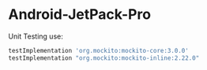 # Android-JetPack-Pro
Unit Testing use:
```bash
testImplementation 'org.mockito:mockito-core:3.0.0'
testImplementation "org.mockito:mockito-inline:2.22.0"
```
